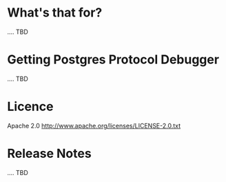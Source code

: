 # What's that for? 

.... TBD

# Getting Postgres Protocol Debugger

.... TBD

# Licence

Apache 2.0 http://www.apache.org/licenses/LICENSE-2.0.txt

# Release Notes

.... TBD

